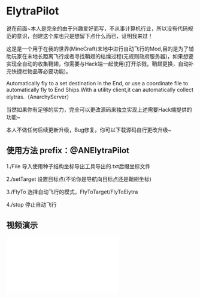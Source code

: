 # ElytraPilot
说在前面~本人是完全的由于兴趣爱好而写，不从事计算机行业，所以没有代码规范的意识，创建这个库也只是想留下点什么而已，证明我来过！

这是是一个用于在我的世界(MineCraft)末地中进行自动飞行的Mod,目的是为了辅助玩家在末地长距离飞行或者寻找鞘翅的枯燥过程(无规则政府服务器)，如果想要实现全自动的收集鞘翅，你需要与Hack端一起使用(打开杀戮，鞘翅更换，自动补充快捷栏物品等必要功能)。

Automatically fly to a set destination in the End, or use a coordinate file to automatically fly to End Ships.With a utility client,it can automatically collect elytras.（AnarchyServer）

当然如果你有足够的实力，完全可以更改源码来独立实现上述需要Hack端提供的功能~

本人不做任何后续更新升级，Bug修复。你可以下载源码自行更改升级~

## 使用方法 prefix：@ANElytraPilot
1./File         导入使用种子结构坐标导出工具导出的.txt后缀坐标文件

2./setTarget    设置目标点(不论你是导航向目标点还是鞘翅坐标)

3./FlyTo        选择自动飞行的模式，FlyToTarget/FlyToElytra

4./stop         停止自动飞行

## 视频演示
<iframe src="//player.bilibili.com/player.html?isOutside=true&aid=114827477650208&bvid=BV1KaGgzWEbA&cid=30952850983&p=1" scrolling="no" border="0" frameborder="no" framespacing="0" allowfullscreen="true"></iframe>

